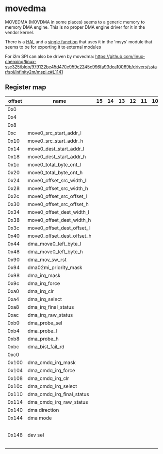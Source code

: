 # movedma

MOVEDMA (MOVDMA in some places) seems to a generic memory to memory DMA engine.
This is no proper DMA engine driver for it in the vendor kernel.

There is a [HAL](https://github.com/linux-chenxing/linux-ssc325/tree/v4.9.84-sigmastar/drivers/sstar/movedma)
and a [single function](https://github.com/linux-chenxing/linux-ssc325/blob/89341c7012404c72e192f198b2ea6405ec80d15d/drivers/sstar/msys/ms_msys.c#L3963) 
that uses it in the 'msys' module that seems to be for exporting it to external modules

For i2m SPI can also be driven by movedma: https://github.com/linux-chenxing/linux-ssc325/blob/979122be45d470e959c2245c996fa93dea10069b/drivers/sstar/spi/infinity2m/mspi.c#L1141

## Register map

| offset | name                       | 15 | 14 | 13 | 12 | 11 | 10 | 9 | 8 | 7 | 6 | 5 | 4 | 3                     | 2                     | 1                    | 0               | notes                 |
|--------|----------------------------|----|----|----|----|----|----|---|---|---|---|---|---|-----------------------|-----------------------|----------------------|-----------------|-----------------------|
| 0x0    |                            |    |    |    |    |    |    |   |   |   |   |   |   |                       |                       |                      | en              |                       |
| 0x4    |                            |    |    |    |    |    |    |   |   |   |   |   |   |                       |                       |                      | move0_offset_en |                       |
| 0x8    |                            |    |    |    |    |    |    |   |   |   |   |   |   |                       |                       |                      | move0_en_status |                       |
| 0xc    | move0_src_start_addr_l     |    |    |    |    |    |    |   |   |   |   |   |   |                       |                       |                      |                 |                       |
| 0x10   | move0_src_start_addr_h     |    |    |    |    |    |    |   |   |   |   |   |   |                       |                       |                      |                 |                       |
| 0x14   | move0_dest_start_addr_l    |    |    |    |    |    |    |   |   |   |   |   |   |                       |                       |                      |                 |                       |
| 0x18   | move0_dest_start_addr_h    |    |    |    |    |    |    |   |   |   |   |   |   |                       |                       |                      |                 |                       |
| 0x1c   | move0_total_byte_cnt_l     |    |    |    |    |    |    |   |   |   |   |   |   |                       |                       |                      |                 |                       |
| 0x20   | move0_total_byte_cnt_h     |    |    |    |    |    |    |   |   |   |   |   |   |                       |                       |                      |                 |                       |
| 0x24   | move0_offset_src_width_l   |    |    |    |    |    |    |   |   |   |   |   |   |                       |                       |                      |                 |                       |
| 0x28   | move0_offset_src_width_h   |    |    |    |    |    |    |   |   |   |   |   |   |                       |                       |                      |                 |                       |
| 0x2c   | move0_offset_src_offset_l  |    |    |    |    |    |    |   |   |   |   |   |   |                       |                       |                      |                 |                       |
| 0x30   | move0_offset_src_offset_h  |    |    |    |    |    |    |   |   |   |   |   |   |                       |                       |                      |                 |                       |
| 0x34   | move0_offset_dest_width_l  |    |    |    |    |    |    |   |   |   |   |   |   |                       |                       |                      |                 |                       |
| 0x38   | move0_offset_dest_width_h  |    |    |    |    |    |    |   |   |   |   |   |   |                       |                       |                      |                 |                       |
| 0x3c   | move0_offset_dest_offset_l |    |    |    |    |    |    |   |   |   |   |   |   |                       |                       |                      |                 |                       |
| 0x40   | move0_offset_dest_offset_h |    |    |    |    |    |    |   |   |   |   |   |   |                       |                       |                      |                 |                       |
| 0x44   | dma_move0_left_byte_l      |    |    |    |    |    |    |   |   |   |   |   |   |                       |                       |                      |                 |                       |
| 0x48   | dma_move0_left_byte_h      |    |    |    |    |    |    |   |   |   |   |   |   |                       |                       |                      |                 |                       |
| 0x90   | dma_mov_sw_rst             |    |    |    |    |    |    |   |   |   |   |   |   |                       |                       |                      |                 |                       |
| 0x94   | dma02mi_priority_mask      |    |    |    |    |    |    |   |   |   |   |   |   |                       |                       |                      |                 |                       |
| 0x98   | dma_irq_mask               |    |    |    |    |    |    |   |   |   |   |   |   |                       |                       |                      |                 |                       |
| 0x9c   | dma_irq_force              |    |    |    |    |    |    |   |   |   |   |   |   |                       |                       |                      |                 |                       |
| 0xa0   | dma_irq_clr                |    |    |    |    |    |    |   |   |   |   |   |   |                       |                       |                      |                 |                       |
| 0xa4   | dma_irq_select             |    |    |    |    |    |    |   |   |   |   |   |   |                       |                       |                      |                 |                       |
| 0xa8   | dma_irq_final_status       |    |    |    |    |    |    |   |   |   |   |   |   |                       |                       |                      |                 |                       |
| 0xac   | dma_irq_raw_status         |    |    |    |    |    |    |   |   |   |   |   |   |                       |                       |                      |                 |                       |
| 0xb0   | dma_probe_sel              |    |    |    |    |    |    |   |   |   |   |   |   |                       |                       |                      |                 |                       |
| 0xb4   | dma_probe_l                |    |    |    |    |    |    |   |   |   |   |   |   |                       |                       |                      |                 |                       |
| 0xb8   | dma_probe_h                |    |    |    |    |    |    |   |   |   |   |   |   |                       |                       |                      |                 |                       |
| 0xbc   | dma_bist_fail_rd           |    |    |    |    |    |    |   |   |   |   |   |   |                       |                       |                      |                 |                       |
| 0xc0   |                            |    |    |    |    |    |    |   |   |   |   |   |   | dma_move0_dst_miu_sel | dma_move0_src_miu_sel | dma_move0_miu_sel_en |                 |                       |
| 0x100  | dma_cmdq_irq_mask          |    |    |    |    |    |    |   |   |   |   |   |   |                       |                       |                      |                 |                       |
| 0x104  | dma_cmdq_irq_force         |    |    |    |    |    |    |   |   |   |   |   |   |                       |                       |                      |                 |                       |
| 0x108  | dma_cmdq_irq_clr           |    |    |    |    |    |    |   |   |   |   |   |   |                       |                       |                      |                 |                       |
| 0x10c  | dma_cmdq_irq_select        |    |    |    |    |    |    |   |   |   |   |   |   |                       |                       |                      |                 |                       |
| 0x110  | dma_cmdq_irq_final_status  |    |    |    |    |    |    |   |   |   |   |   |   |                       |                       |                      |                 |                       |
| 0x114  | dma_cmdq_irq_raw_status    |    |    |    |    |    |    |   |   |   |   |   |   |                       |                       |                      |                 |                       |
| 0x140  | dma direction              |    |    |    |    |    |    |   |   |   |   |   |   |                       |                       |                      |                 |                       |
| 0x144  | dma mode                   |    |    |    |    |    |    |   |   |   |   |   |   |                       |                       |                      |                 |                       |
| 0x148  | dev sel                    |    |    |    |    |    |    |   |   |   |   |   |   |                       |                       |                      | x               | 0 == mspi0 1 == mspi1 |
